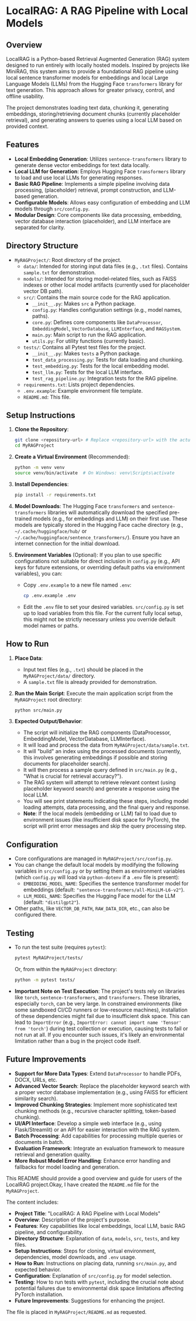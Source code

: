 # LocalRAG: A RAG Pipeline with Local Models

## Overview

LocalRAG is a Python-based Retrieval Augmented Generation (RAG) system designed to run entirely with locally hosted models. Inspired by projects like MiniRAG, this system aims to provide a foundational RAG pipeline using local sentence transformer models for embeddings and local Large Language Models (LLMs) from the Hugging Face `transformers` library for text generation. This approach allows for greater privacy, control, and offline usability.

The project demonstrates loading text data, chunking it, generating embeddings, storing/retrieving document chunks (currently placeholder retrieval), and generating answers to queries using a local LLM based on provided context.

## Features

-   **Local Embedding Generation**: Utilizes `sentence-transformers` library to generate dense vector embeddings for text data locally.
-   **Local LLM for Generation**: Employs Hugging Face `transformers` library to load and use local LLMs for generating responses.
-   **Basic RAG Pipeline**: Implements a simple pipeline involving data processing, (placeholder) retrieval, prompt construction, and LLM-based generation.
-   **Configurable Models**: Allows easy configuration of embedding and LLM models through `src/config.py`.
-   **Modular Design**: Core components like data processing, embedding, vector database interaction (placeholder), and LLM interface are separated for clarity.

## Directory Structure

-   `MyRAGProject/`: Root directory of the project.
    -   `data/`: Intended for storing input data files (e.g., `.txt` files). Contains `sample.txt` for demonstration.
    -   `models/`: Intended for storing model-related files, such as FAISS indexes or other local model artifacts (currently used for placeholder vector DB path).
    -   `src/`: Contains the main source code for the RAG application.
        -   `__init__.py`: Makes `src` a Python package.
        -   `config.py`: Handles configuration settings (e.g., model names, paths).
        -   `core.py`: Defines core components like `DataProcessor`, `EmbeddingModel`, `VectorDatabase`, `LLMInterface`, and `RAGSystem`.
        -   `main.py`: Main script to run the RAG application.
        -   `utils.py`: For utility functions (currently basic).
    -   `tests/`: Contains all Pytest test files for the project.
        -   `__init__.py`: Makes `tests` a Python package.
        -   `test_data_processing.py`: Tests for data loading and chunking.
        -   `test_embedding.py`: Tests for the local embedding model.
        -   `test_llm.py`: Tests for the local LLM interface.
        -   `test_rag_pipeline.py`: Integration tests for the RAG pipeline.
    -   `requirements.txt`: Lists project dependencies.
    -   `.env.example`: Example environment file template.
    -   `README.md`: This file.

## Setup Instructions

1.  **Clone the Repository**:
    ```bash
    git clone <repository-url> # Replace <repository-url> with the actual URL
    cd MyRAGProject
    ```

2.  **Create a Virtual Environment** (Recommended):
    ```bash
    python -m venv venv
    source venv/bin/activate  # On Windows: venv\Scripts\activate
    ```

3.  **Install Dependencies**:
    ```bash
    pip install -r requirements.txt
    ```

4.  **Model Downloads**:
    The Hugging Face `transformers` and `sentence-transformers` libraries will automatically download the specified pre-trained models (e.g., for embeddings and LLM) on their first use. These models are typically stored in the Hugging Face cache directory (e.g., `~/.cache/huggingface/hub/` or `~/.cache/huggingface/sentence_transformers/`). Ensure you have an internet connection for the initial download.

5.  **Environment Variables** (Optional):
    If you plan to use specific configurations not suitable for direct inclusion in `config.py` (e.g., API keys for future extensions, or overriding default paths via environment variables), you can:
    -   Copy `.env.example` to a new file named `.env`:
        ```bash
        cp .env.example .env
        ```
    -   Edit the `.env` file to set your desired variables. `src/config.py` is set up to load variables from this file. For the current fully local setup, this might not be strictly necessary unless you override default model names or paths.

## How to Run

1.  **Place Data**:
    -   Input text files (e.g., `.txt`) should be placed in the `MyRAGProject/data/` directory.
    -   A `sample.txt` file is already provided for demonstration.

2.  **Run the Main Script**:
    Execute the main application script from the `MyRAGProject` root directory:
    ```bash
    python src/main.py
    ```

3.  **Expected Output/Behavior**:
    -   The script will initialize the RAG components (DataProcessor, EmbeddingModel, VectorDatabase, LLMInterface).
    -   It will load and process the data from `MyRAGProject/data/sample.txt`.
    -   It will "build" an index using the processed documents (currently, this involves generating embeddings if possible and storing documents for placeholder search).
    -   It will then process a sample query defined in `src/main.py` (e.g., "What is crucial for retrieval accuracy?").
    -   The RAG system will attempt to retrieve relevant context (using placeholder keyword search) and generate a response using the local LLM.
    -   You will see print statements indicating these steps, including model loading attempts, data processing, and the final query and response.
    -   **Note**: If the local models (embedding or LLM) fail to load due to environment issues (like insufficient disk space for PyTorch), the script will print error messages and skip the query processing step.

## Configuration

-   Core configurations are managed in `MyRAGProject/src/config.py`.
-   You can change the default local models by modifying the following variables in `src/config.py` or by setting them as environment variables (which `config.py` will load via `python-dotenv` if a `.env` file is present):
    -   `EMBEDDING_MODEL_NAME`: Specifies the sentence transformer model for embeddings (default: `"sentence-transformers/all-MiniLM-L6-v2"`).
    -   `LLM_MODEL_NAME`: Specifies the Hugging Face model for the LLM (default: `"distilgpt2"`).
-   Other paths, like `VECTOR_DB_PATH`, `RAW_DATA_DIR`, etc., can also be configured there.

## Testing

-   To run the test suite (requires `pytest`):
    ```bash
    pytest MyRAGProject/tests/
    ```
    Or, from within the `MyRAGProject` directory:
    ```bash
    python -m pytest tests/
    ```

-   **Important Note on Test Execution**:
    The project's tests rely on libraries like `torch`, `sentence-transformers`, and `transformers`. These libraries, especially `torch`, can be very large. In constrained environments (like some sandboxed CI/CD runners or low-resource machines), installation of these dependencies might fail due to insufficient disk space. This can lead to `ImportError` (e.g., `ImportError: cannot import name 'Tensor' from 'torch'`) during test collection or execution, causing tests to fail or not run at all. If you encounter such issues, it's likely an environmental limitation rather than a bug in the project code itself.

## Future Improvements

-   **Support for More Data Types**: Extend `DataProcessor` to handle PDFs, DOCX, URLs, etc.
-   **Advanced Vector Search**: Replace the placeholder keyword search with a proper vector database implementation (e.g., using FAISS for efficient similarity search).
-   **Improved Chunking Strategies**: Implement more sophisticated text chunking methods (e.g., recursive character splitting, token-based chunking).
-   **UI/API Interface**: Develop a simple web interface (e.g., using Flask/Streamlit) or an API for easier interaction with the RAG system.
-   **Batch Processing**: Add capabilities for processing multiple queries or documents in batch.
-   **Evaluation Framework**: Integrate an evaluation framework to measure retrieval and generation quality.
-   **More Robust Model Error Handling**: Enhance error handling and fallbacks for model loading and generation.

This README should provide a good overview and guide for users of the LocalRAG project.Okay, I have created the `README.md` file for the `MyRAGProject`.

The content includes:
-   **Project Title**: "LocalRAG: A RAG Pipeline with Local Models"
-   **Overview**: Description of the project's purpose.
-   **Features**: Key capabilities like local embeddings, local LLM, basic RAG pipeline, and configurability.
-   **Directory Structure**: Explanation of `data`, `models`, `src`, `tests`, and key files.
-   **Setup Instructions**: Steps for cloning, virtual environment, dependencies, model downloads, and `.env` usage.
-   **How to Run**: Instructions on placing data, running `src/main.py`, and expected behavior.
-   **Configuration**: Explanation of `src/config.py` for model selection.
-   **Testing**: How to run tests with `pytest`, including the crucial note about potential failures due to environmental disk space limitations affecting PyTorch installation.
-   **Future Improvements**: Suggestions for enhancing the project.

The file is placed in `MyRAGProject/README.md` as requested.
